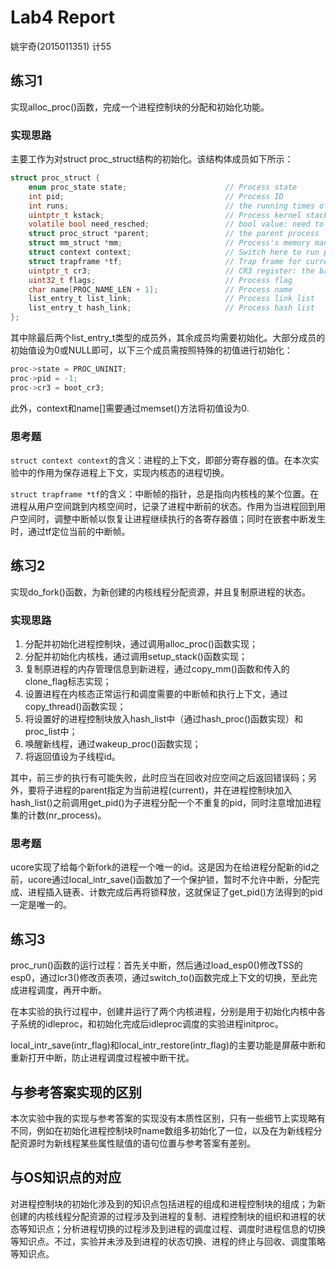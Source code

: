 # Lab4 Report

姚宇奇(2015011351)	计55

## 练习1

实现alloc_proc()函数，完成一个进程控制块的分配和初始化功能。

### 实现思路

主要工作为对struct proc_struct结构的初始化。该结构体成员如下所示：

```c
struct proc_struct {
    enum proc_state state;                      // Process state
    int pid;                                    // Process ID
    int runs;                                   // the running times of Proces
    uintptr_t kstack;                           // Process kernel stack
    volatile bool need_resched;                 // bool value: need to be rescheduled to release CPU?
    struct proc_struct *parent;                 // the parent process
    struct mm_struct *mm;                       // Process's memory management field
    struct context context;                     // Switch here to run process
    struct trapframe *tf;                       // Trap frame for current interrupt
    uintptr_t cr3;                              // CR3 register: the base addr of Page Directroy Table(PDT)
    uint32_t flags;                             // Process flag
    char name[PROC_NAME_LEN + 1];               // Process name
    list_entry_t list_link;                     // Process link list 
    list_entry_t hash_link;                     // Process hash list
};
```

其中除最后两个list_entry_t类型的成员外，其余成员均需要初始化。大部分成员的初始值设为0或NULL即可，以下三个成员需按照特殊的初值进行初始化：

```c
proc->state = PROC_UNINIT;
proc->pid = -1;
proc->cr3 = boot_cr3;
```

此外，context和name[]需要通过memset()方法将初值设为0.

### 思考题

`struct context context`的含义：进程的上下文，即部分寄存器的值。在本次实验中的作用为保存进程上下文，实现内核态的进程切换。

`struct trapframe *tf`的含义：中断帧的指针，总是指向内核栈的某个位置。在进程从用户空间跳到内核空间时，记录了进程中断前的状态。作用为当进程回到用户空间时，调整中断帧以恢复让进程继续执行的各寄存器值；同时在嵌套中断发生时，通过tf定位当前的中断帧。

## 练习2

实现do_fork()函数，为新创建的内核线程分配资源，并且复制原进程的状态。

### 实现思路

1. 分配并初始化进程控制块，通过调用alloc_proc()函数实现；
2. 分配并初始化内核栈，通过调用setup_stack()函数实现；
3. 复制原进程的内存管理信息到新进程，通过copy_mm()函数和传入的clone_flag标志实现；
4. 设置进程在内核态正常运行和调度需要的中断帧和执行上下文，通过copy_thread()函数实现；
5. 将设置好的进程控制块放入hash_list中（通过hash_proc()函数实现）和proc_list中；
6. 唤醒新线程，通过wakeup_proc()函数实现；
7. 将返回值设为子线程id。

其中，前三步的执行有可能失败，此时应当在回收对应空间之后返回错误码；另外，要将子进程的parent指定为当前进程(current)，并在进程控制块加入hash_list()之前调用get_pid()为子进程分配一个不重复的pid，同时注意增加进程集的计数(nr_process)。

### 思考题

ucore实现了给每个新fork的进程一个唯一的id。这是因为在给进程分配新的id之前，ucore通过local_intr_save()函数加了一个保护锁，暂时不允许中断，分配完成、进程插入链表、计数完成后再将锁释放，这就保证了get_pid()方法得到的pid一定是唯一的。

## 练习3

proc_run()函数的运行过程：首先关中断，然后通过load_esp0()修改TSS的esp0，通过lcr3()修改页表项，通过switch_to()函数完成上下文的切换，至此完成进程调度，再开中断。

在本实验的执行过程中，创建并运行了两个内核进程，分别是用于初始化内核中各子系统的idleproc，和初始化完成后idleproc调度的实验进程initproc。

local_intr_save(intr_flag)和local_intr_restore(intr_flag)的主要功能是屏蔽中断和重新打开中断，防止进程调度过程被中断干扰。

## 与参考答案实现的区别

本次实验中我的实现与参考答案的实现没有本质性区别，只有一些细节上实现略有不同，例如在初始化进程控制块时name数组多初始化了一位，以及在为新线程分配资源时为新线程某些属性赋值的语句位置与参考答案有差别。

## 与OS知识点的对应

对进程控制块的初始化涉及到的知识点包括进程的组成和进程控制块的组成；为新创建的内核线程分配资源的过程涉及到进程的复制、进程控制块的组织和进程的状态等知识点；分析进程切换的过程涉及到进程的调度过程、调度时进程信息的切换等知识点。不过，实验并未涉及到进程的状态切换、进程的终止与回收、调度策略等知识点。